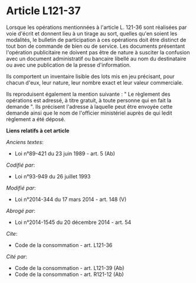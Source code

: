 # Article L121-37

Lorsque les opérations mentionnées à l'article L. 121-36 sont réalisées par voie d'écrit et donnent lieu à un tirage au sort,
quelles qu'en soient les modalités, le bulletin de participation à ces opérations doit être distinct de tout bon de commande
de bien ou de service. Les documents présentant l'opération publicitaire ne doivent pas être de nature à susciter la
confusion avec un document administratif ou bancaire libellé au nom du destinataire ou avec une publication de la presse
d'information. 

Ils comportent un inventaire lisible des lots mis en jeu précisant, pour chacun d'eux, leur nature, leur nombre exact et leur
valeur commerciale. 

Ils reproduisent également la mention suivante : " Le règlement des opérations est adressé, à titre gratuit, à toute personne
qui en fait la demande ". Ils précisent l'adresse à laquelle peut être envoyée cette demande ainsi que le nom de l'officier
ministériel auprès de qui ledit règlement a été déposé.

**Liens relatifs à cet article**

_Anciens textes_:

  - Loi n°89-421 du 23 juin 1989 - art. 5 (Ab)

_Codifié par_:

  - Loi n°93-949 du 26 juillet 1993

_Modifié par_:

  - Loi n°2014-344 du 17 mars 2014 - art. 148 (V)

_Abrogé par_:

  - Loi n°2014-1545 du 20 décembre 2014 - art. 54

_Cite_:

  - Code de la consommation - art. L121-36

_Cité par_:

  - Code de la consommation - art. L121-39 (Ab)
  - Code de la consommation - art. R121-12 (Ab)
